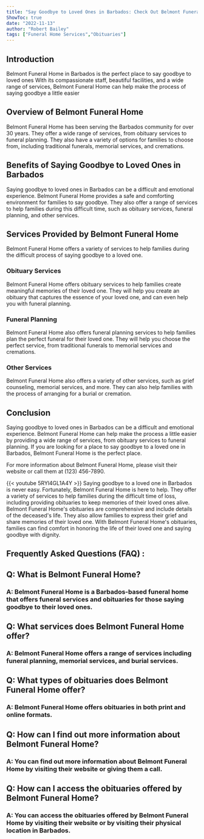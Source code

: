 ```yaml
---
title: "Say Goodbye to Loved Ones in Barbados: Check Out Belmont Funeral Home's Latest Obituaries!"
ShowToc: true 
date: "2022-11-13"
author: "Robert Bailey" 
tags: ["Funeral Home Services","Obituaries"]
---
```

## Introduction

Belmont Funeral Home in Barbados is the perfect place to say goodbye to loved ones With its compassionate staff, beautiful facilities, and a wide range of services, Belmont Funeral Home can help make the process of saying goodbye a little easier

## Overview of Belmont Funeral Home

Belmont Funeral Home has been serving the Barbados community for over 30 years. They offer a wide range of services, from obituary services to funeral planning. They also have a variety of options for families to choose from, including traditional funerals, memorial services, and cremations. 

## Benefits of Saying Goodbye to Loved Ones in Barbados

Saying goodbye to loved ones in Barbados can be a difficult and emotional experience. Belmont Funeral Home provides a safe and comforting environment for families to say goodbye. They also offer a range of services to help families during this difficult time, such as obituary services, funeral planning, and other services. 

## Services Provided by Belmont Funeral Home

Belmont Funeral Home offers a variety of services to help families during the difficult process of saying goodbye to a loved one. 

### Obituary Services

Belmont Funeral Home offers obituary services to help families create meaningful memories of their loved one. They will help you create an obituary that captures the essence of your loved one, and can even help you with funeral planning.

### Funeral Planning

Belmont Funeral Home also offers funeral planning services to help families plan the perfect funeral for their loved one. They will help you choose the perfect service, from traditional funerals to memorial services and cremations. 

### Other Services

Belmont Funeral Home also offers a variety of other services, such as grief counseling, memorial services, and more. They can also help families with the process of arranging for a burial or cremation. 

## Conclusion

Saying goodbye to loved ones in Barbados can be a difficult and emotional experience. Belmont Funeral Home can help make the process a little easier by providing a wide range of services, from obituary services to funeral planning. If you are looking for a place to say goodbye to a loved one in Barbados, Belmont Funeral Home is the perfect place. 

For more information about Belmont Funeral Home, please visit their website or call them at (123) 456-7890.

{{< youtube 5RYl4GL1A4Y >}} 
Saying goodbye to a loved one in Barbados is never easy. Fortunately, Belmont Funeral Home is here to help. They offer a variety of services to help families during the difficult time of loss, including providing obituaries to keep memories of their loved ones alive. Belmont Funeral Home's obituaries are comprehensive and include details of the deceased's life. They also allow families to express their grief and share memories of their loved one. With Belmont Funeral Home's obituaries, families can find comfort in honoring the life of their loved one and saying goodbye with dignity.

## Frequently Asked Questions (FAQ) :
<h2>Q: What is Belmont Funeral Home?</h2>

<h3>A: Belmont Funeral Home is a Barbados-based funeral home that offers funeral services and obituaries for those saying goodbye to their loved ones.</h3>

<h2>Q: What services does Belmont Funeral Home offer?</h2>

<h3>A: Belmont Funeral Home offers a range of services including funeral planning, memorial services, and burial services.</h3>

<h2>Q: What types of obituaries does Belmont Funeral Home offer?</h2>

<h3>A: Belmont Funeral Home offers obituaries in both print and online formats.</h3>

<h2>Q: How can I find out more information about Belmont Funeral Home?</h2>

<h3>A: You can find out more information about Belmont Funeral Home by visiting their website or giving them a call.</h3>

<h2>Q: How can I access the obituaries offered by Belmont Funeral Home?</h2>

<h3>A: You can access the obituaries offered by Belmont Funeral Home by visiting their website or by visiting their physical location in Barbados.</h3>



